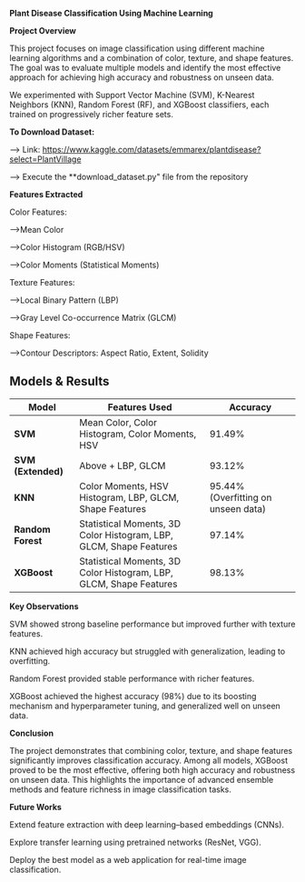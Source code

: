 **Plant Disease Classification Using Machine Learning**

**Project Overview**

This project focuses on image classification using different machine learning algorithms and a combination of color, texture, and shape features. The goal was to evaluate multiple models and identify the most effective approach for achieving high accuracy and robustness on unseen data.

We experimented with Support Vector Machine (SVM), K-Nearest Neighbors (KNN), Random Forest (RF), and XGBoost classifiers, each trained on progressively richer feature sets.

**To Download Dataset:**
  
  --> Link: https://www.kaggle.com/datasets/emmarex/plantdisease?select=PlantVillage
  
  --> Execute the **download_dataset.py" file from the repository

**Features Extracted**

Color Features:

  -->Mean Color

  -->Color Histogram (RGB/HSV)

  -->Color Moments (Statistical Moments)

Texture Features:

  -->Local Binary Pattern (LBP)

  -->Gray Level Co-occurrence Matrix (GLCM)

Shape Features:

  -->Contour Descriptors: Aspect Ratio, Extent, Solidity

##  Models & Results

| Model | Features Used | Accuracy |
|-------|---------------|----------|
| **SVM** | Mean Color, Color Histogram, Color Moments, HSV | 91.49% |
| **SVM (Extended)** | Above + LBP, GLCM | 93.12% |
| **KNN** | Color Moments, HSV Histogram, LBP, GLCM, Shape Features | 95.44% (Overfitting on unseen data) |
| **Random Forest** | Statistical Moments, 3D Color Histogram, LBP, GLCM, Shape Features | 97.14% |
| **XGBoost** | Statistical Moments, 3D Color Histogram, LBP, GLCM, Shape Features | 98.13% |

**Key Observations**

SVM showed strong baseline performance but improved further with texture features.

KNN achieved high accuracy but struggled with generalization, leading to overfitting.

Random Forest provided stable performance with richer features.

XGBoost achieved the highest accuracy (98%) due to its boosting mechanism and hyperparameter tuning, and generalized well on unseen data.

**Conclusion**

The project demonstrates that combining color, texture, and shape features significantly improves classification accuracy. Among all models, XGBoost proved to be the most effective, offering both high accuracy and robustness on unseen data. This highlights the importance of advanced ensemble methods and feature richness in image classification tasks.

**Future Works**

Extend feature extraction with deep learning–based embeddings (CNNs).

Explore transfer learning using pretrained networks (ResNet, VGG).

Deploy the best model as a web application for real-time image classification.
